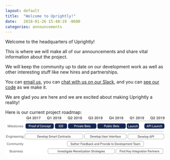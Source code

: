 ```yaml
---
layout: default
title:  "Welcome to Uprightly!"
date:   2018-01-26 15:40:19 -0600
categories: announcements
---
```

Welcome to the headquarters of Uprightly!

This is where we will make all of our announcements and share vital information about the project.

We will keep the community up to date on our development work as well as other interesting stuff like new hires and partnerships.

You can [email us](mailto:admin@uprightly.io), you can [chat with us on our Slack](https://uprightly.slack.com), and you can [see our code](https://www.github.com/uprightly) as we make it.

We are glad you are here and we are excited about making Uprightly a reality!

Here is our current project roadmap:
![2018 Roadmap](/images/roadmap-2018-01.png "2018 Roadmap")
